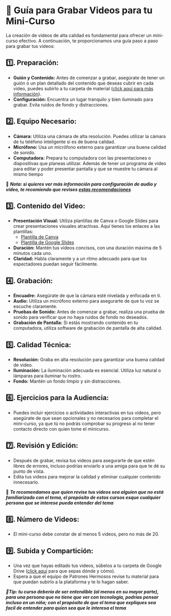 # 🔡 Guía para Grabar Videos para tu Mini-Curso

La creación de videos de alta calidad es fundamental para ofrecer un mini-curso efectivo. A continuación, te proporcionamos una guía paso a paso para grabar tus videos:

## 1️⃣. Preparación:
   - **Guión y Contenido:** Antes de comenzar a grabar, asegúrate de tener un guión o un plan detallado del contenido que deseas cubrir en cada video, puedes subirlo a tu carpeta de material ([click aquí para más información](https://github.com/patroneshermosos-oficial/make-a-minicourse/blob/main/General/anexo02-como-usar-mi-carpeta-google-drive.md)).
   - **Configuración:** Encuentra un lugar tranquilo y bien iluminado para grabar. Evita ruidos de fondo y distracciones.

## 2️⃣. Equipo Necesario:
   - **Cámara:** Utiliza una cámara de alta resolución. Puedes utilizar la cámara de tu teléfono inteligente si es de buena calidad.
   - **Micrófono:** Usa un micrófono externo para garantizar una buena calidad de sonido.
   - **Computadora:** Prepara tu computadora con las presentaciones o diapositivas que planeas utilizar. Además de tener un programa de video para editar y poder presentar pantalla y que se muestre tu cámara al mismo tiempo

📝 ***Nota: si quieres ver más información para configuración de audio y video, te recomiendo que revises [estas recomendaciones](https://github.com/patroneshermosos-oficial/make-a-minicourse/blob/main/General/04-recomendaciones.md)***

## 3️⃣. Contenido del Video:
   - **Presentación Visual:** Utiliza plantillas de Canva o Google Slides para crear presentaciones visuales atractivas. Aquí tienes los enlaces a las plantillas:
     - [Plantilla de Canva](enlace_a_tu_plantilla_de_Canva)
     - [Plantilla de Google Slides](enlace_a_tu_plantilla_de_Google_Slides)
   - **Duración:** Mantén tus videos concisos, con una duración máxima de 5 minutos cada uno. 
   - **Claridad:** Habla claramente y a un ritmo adecuado para que los espectadores puedan seguir fácilmente.

## 4️⃣. Grabación:
   - **Encuadre:** Asegúrate de que la cámara esté nivelada y enfocada en ti.
   - **Audio:** Utiliza un micrófono externo para asegurarte de que tu voz se escuche claramente.
   - **Pruebas de Sonido:** Antes de comenzar a grabar, realiza una prueba de sonido para verificar que no haya ruidos de fondo no deseados.
   - **Grabación de Pantalla:** Si estás mostrando contenido en tu computadora, utiliza software de grabación de pantalla de alta calidad.

## 5️⃣. Calidad Técnica:
   - **Resolución:** Graba en alta resolución para garantizar una buena calidad de video.
   - **Iluminación:** La iluminación adecuada es esencial. Utiliza luz natural o lámparas para iluminar tu rostro.
   - **Fondo:** Mantén un fondo limpio y sin distracciones.

## 6️⃣. Ejercicios para la Audiencia:
   - Puedes incluir ejercicios o actividades interactivas en tus videos, pero asegúrate de que sean opcionales y no necesarios para completar el mini-curso, ya que tú no podrás comprobar su progreso al no tener contacto directo con quien tome el minicurso.

## 7️⃣. Revisión y Edición:
   - Después de grabar, revisa tus videos para asegurarte de que estén libres de errores, incluso podrías enviarlo a una amiga para que te dé su punto de vista.
   - Edita tus videos para mejorar la calidad y eliminar cualquier contenido innecesario.

📝 ***Te recomendamos que quien revise tus videos sea alguien que no está familiarizado con el tema, el propósito de estos cursos esque cualquier persona que se interese pueda entender del tema***


## 8️⃣. Número de Videos:
   - El mini-curso debe constar de al menos 5 videos, pero no más de 20.

## 9️⃣. Subida y Compartición:
   - Una vez que hayas editado tus videos, súbelos a tu carpeta de Google Drive ([click aquí](https://github.com/patroneshermosos-oficial/make-a-minicourse/blob/main/General/anexo02-como-usar-mi-carpeta-google-drive.md) para que sepas dónde y cómo).
   - Espera a que el equipo de Patrones Hermosos revise tu material para que puedan subirlo a la plataforma y te lo hagan saber.

***📎Tip: tu curso debería de ser entendible (al menos en su mayor parte), para una persona que no tiene que ver con tecnología, podrías pensar incluso en un niño; con el propósito de que el tema que expliques sea facil de entender para quien sea que le interesa el tema***




